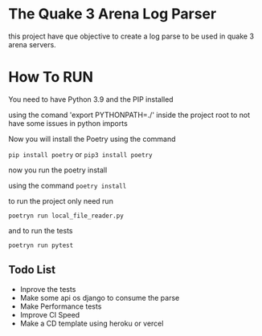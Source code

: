 # The Quake 3 Arena Log Parser

this project have que objective to create a log parse to be used in quake 3 arena servers. 


# How To RUN 

You need to have Python 3.9 and the PIP installed

using the comand 'export PYTHONPATH=./' inside the project root to not have some issues in python imports

Now you will install the Poetry using the command

`pip install poetry` or `pip3 install poetry`

now you run the poetry install

using the command `poetry install`

to run the project only need run 

`poetryn run local_file_reader.py`

and to run the tests

`poetryn run pytest`


## Todo List

- Inprove the tests
- Make some api os django to consume the parse
- Make Performance tests
- Improve CI Speed
- Make a CD template using heroku or vercel
